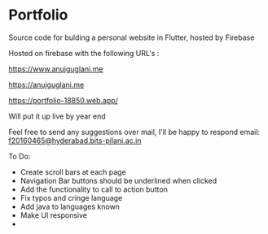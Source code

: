 # Portfolio

Source code for bulding a personal website in Flutter, hosted by Firebase

Hosted on firebase with the following URL's :

https://www.anujguglani.me

https://anujguglani.me

https://portfolio-18850.web.app/

Will put it up live by year end

Feel free to send any suggestions over mail, I'll be happy to respond
email: f20160465@hyderabad.bits-pilani.ac.in

To Do:

- Create scroll bars at each page
- Navigation Bar buttons should be underlined when clicked
- Add the functionality to call to action button
- Fix typos and cringe language
- Add java to languages known
- Make UI responsive
-
